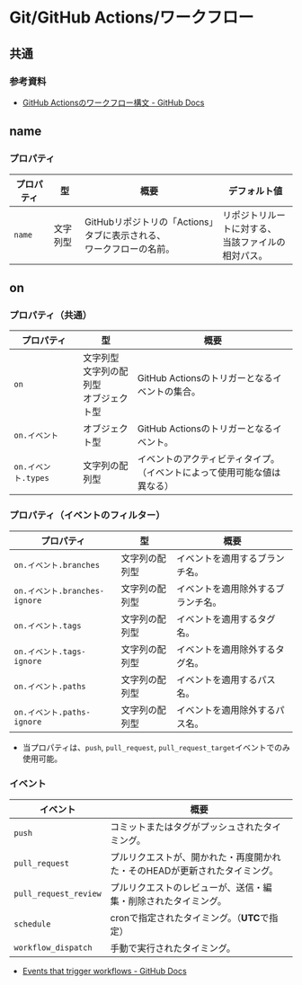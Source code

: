 # Git/GitHub Actions/ワークフロー

## 共通

### 参考資料

- [GitHub Actionsのワークフロー構文 - GitHub Docs](https://docs.github.com/ja/actions/using-workflows/workflow-syntax-for-github-actions)

## name

### プロパティ

| プロパティ | 型       | 概要                                                         | デフォルト値                                             |
| ---------- | -------- | ------------------------------------------------------------ | -------------------------------------------------------- |
| `name`     | 文字列型 | GitHubリポジトリの「Actions」タブに表示される、<br />ワークフローの名前。 | リポジトリルートに対する、<br />当該ファイルの相対パス。 |

## on

### プロパティ（共通）

| プロパティ          | 型                                               | 概要                                                         |
| ------------------- | ------------------------------------------------ | ------------------------------------------------------------ |
| `on`                | 文字列型<br />文字列の配列型<br />オブジェクト型 | GitHub Actionsのトリガーとなるイベントの集合。               |
| `on.イベント`       | オブジェクト型                                   | GitHub Actionsのトリガーとなるイベント。                     |
| `on.イベント.types` | 文字列の配列型                                   | イベントのアクティビティタイプ。<br />（イベントによって使用可能な値は異なる） |

### プロパティ（イベントのフィルター）

| プロパティ                    | 型             | 概要                               |
| ----------------------------- | -------------- | ---------------------------------- |
| `on.イベント.branches`        | 文字列の配列型 | イベントを適用するブランチ名。     |
| `on.イベント.branches-ignore` | 文字列の配列型 | イベントを適用除外するブランチ名。 |
| `on.イベント.tags`            | 文字列の配列型 | イベントを適用するタグ名。         |
| `on.イベント.tags-ignore`     | 文字列の配列型 | イベントを適用除外するタグ名。     |
| `on.イベント.paths`           | 文字列の配列型 | イベントを適用するパス名。         |
| `on.イベント.paths-ignore`    | 文字列の配列型 | イベントを適用除外するパス名。     |

- 当プロパティは、`push`, `pull_request`, `pull_request_target`イベントでのみ使用可能。

### イベント

| イベント              | 概要                                                         |
| --------------------- | ------------------------------------------------------------ |
| `push`                | コミットまたはタグがプッシュされたタイミング。               |
| `pull_request`        | プルリクエストが、開かれた・再度開かれた・そのHEADが更新されたタイミング。 |
| `pull_request_review` | プルリクエストのレビューが、送信・編集・削除されたタイミング。 |
| `schedule`            | cronで指定されたタイミング。（**UTC**で指定）                |
| `workflow_dispatch`   | 手動で実行されたタイミング。                                 |

- [Events that trigger workflows - GitHub Docs](https://docs.github.com/en/actions/using-workflows/events-that-trigger-workflows)
